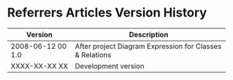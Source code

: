 ﻿Referrers Articles Version History
==================================

| Version            | Description                                              |
|--------------------|----------------------------------------------------------|
| 2008-06-12 00  1.0 | After project Diagram Expression for Classes & Relations |
| XXXX-XX-XX XX      | Development version                                      |

